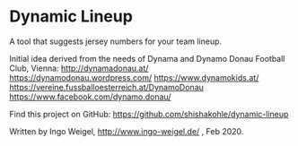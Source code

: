 # Dynamic Lineup

A tool that suggests jersey numbers for your team lineup.

Initial idea derived from the needs of Dynama and Dynamo Donau Football Club, Vienna:
http://dynamadonau.at/
https://dynamodonau.wordpress.com/
https://www.dynamokids.at/
https://vereine.fussballoesterreich.at/DynamoDonau
https://www.facebook.com/dynamo.donau/

Find this project on GitHub: https://github.com/shishakohle/dynamic-lineup

Written by Ingo Weigel, http://www.ingo-weigel.de/ , Feb 2020.
